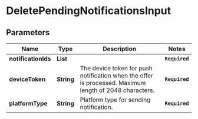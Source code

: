# DeletePendingNotificationsInput
## Parameters

| Name | Type | Description | Notes |
|------------ | ------------- | ------------- | -------------|
| **notificationIds** | **List** |  | **`Required`**   |
| **deviceToken** | **String** | The device token for push notification when the offer is processed.  Maximum length of 2048 characters. | **`Required`**   |
| **platformType** | **String** | Platform type for sending notification. | **`Required`**   |


